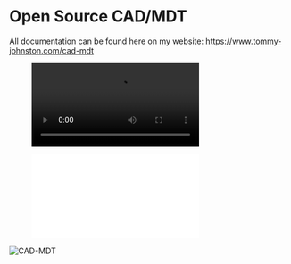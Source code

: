 # Open Source CAD/MDT
All documentation can be found here on my website: https://www.tommy-johnston.com/cad-mdt

<figure class="video_container">
  <video controls="true" allowfullscreen="true">
    <source src="./teaser-vid.mp4" type="video/mp4">
  </video>
</figure>

<figure class="video_container">
  <iframe src="teaser-vid.mp4" frameborder="0" allowfullscreen="true"> 
</iframe>
</figure>

![CAD-MDT](https://www.tommy-johnston.com/cad-mdt/laptop1-min.jpg)

